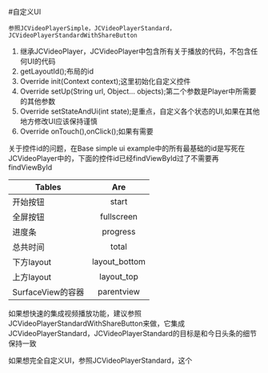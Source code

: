 #自定义UI

    参照JCVideoPlayerSimple，JCVideoPlayerStandard，JCVideoPlayerStandardWithShareButton
    
1. 继承JCVideoPlayer，JCVideoPlayer中包含所有关于播放的代码，不包含任何UI的代码
2. getLayoutId();布局的id
3. Override init(Context context);这里初始化自定义控件
3. Override setUp(String url, Object... objects);第二个参数是Player中所需要的其他参数
4. Override setStateAndUi(int state);是重点，自定义各个状态的UI,如果在其他地方修改UI应该保持谨慎
5. Override onTouch(),onClick();如果有需要

关于控件id的问题，在Base simple ui example中的所有最基础的id是写死在JCVideoPlayer中的，下面的控件id已经findViewById过了不需要再findViewById

| Tables        | Are           |
| ------------- |:-------------:| 
| 开始按钮       | start         |
| 全屏按钮       | fullscreen      |
| 进度条         | progress      |
| 总共时间       | total      |
| 下方layout    | layout_bottom      |
| 上方layout    |    layout_top      |
| SurfaceView的容器 | parentview      |

如果想快速的集成视频播放功能，建议参照JCVideoPlayerStandardWithShareButton来做，它集成JCVideoPlayerStandard，JCVideoPlayerStandard的目标是和今日头条的细节保持一致

如果想完全自定义UI，参照JCVideoPlayerStandard，这个
